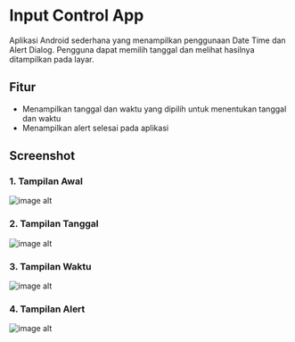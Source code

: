 # Input Control App
Aplikasi Android sederhana yang menampilkan penggunaan Date Time dan Alert Dialog.
Pengguna dapat memilih tanggal dan melihat hasilnya ditampilkan pada layar.

## Fitur
- Menampilkan tanggal dan waktu yang dipilih untuk menentukan tanggal dan waktu
- Menampilkan alert selesai pada aplikasi

## Screenshot

### 1. Tampilan Awal
![image alt](https://github.com/Azmisyh/Input-Control/blob/16dff458f148c2b0bd91a4b4158ce797b25088bb/Screenshot_20250422_213940.png)

### 2. Tampilan Tanggal
![image alt](https://github.com/Azmisyh/Input-Control/blob/16dff458f148c2b0bd91a4b4158ce797b25088bb/Screenshot_20250422_213959.png)

### 3. Tampilan Waktu
![image alt](https://github.com/Azmisyh/Input-Control/blob/16dff458f148c2b0bd91a4b4158ce797b25088bb/Screenshot_20250422_214009.png)

### 4. Tampilan Alert
![image alt](https://github.com/Azmisyh/Input-Control/blob/16dff458f148c2b0bd91a4b4158ce797b25088bb/Screenshot_20250422_214019.png)

